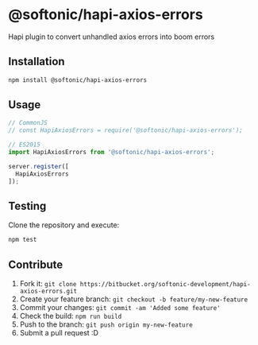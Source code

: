 # @softonic/hapi-axios-errors

Hapi plugin to convert unhandled axios errors into boom errors

## Installation

```bash
npm install @softonic/hapi-axios-errors
```

## Usage

```js
// CommonJS
// const HapiAxiosErrors = require('@softonic/hapi-axios-errors');

// ES2015
import HapiAxiosErrors from '@softonic/hapi-axios-errors';

server.register([
  HapiAxiosErrors
]);
```

## Testing

Clone the repository and execute:

```bash
npm test
```

## Contribute

1. Fork it: `git clone https://bitbucket.org/softonic-development/hapi-axios-errors.git`
2. Create your feature branch: `git checkout -b feature/my-new-feature`
3. Commit your changes: `git commit -am 'Added some feature'`
4. Check the build: `npm run build`
4. Push to the branch: `git push origin my-new-feature`
5. Submit a pull request :D
